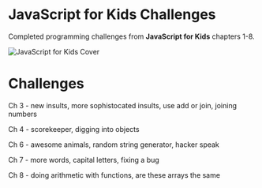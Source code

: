 # JavaScript for Kids Challenges

Completed programming challenges from **JavaScript for Kids** chapters 1-8.

![JavaScript for Kids Cover](https://images-na.ssl-images-amazon.com/images/I/51rznFjrxUL.jpg)

# Challenges

Ch 3 - new insults, more sophistocated insults, use add or join, joining numbers

Ch 4 - scorekeeper, digging into objects

Ch 6 - awesome animals, random string generator, hacker speak

Ch 7 - more words, capital letters, fixing a bug

Ch 8 - doing arithmetic with functions, are these arrays the same
